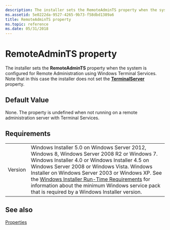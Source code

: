 ```yaml
---
description: The installer sets the RemoteAdminTS property when the system is configured for Remote Administration using Windows Terminal Services. Note that in this case the installer does not set the TerminalServer property.
ms.assetid: 5e0222da-9527-4265-9b73-f58dbd1389a6
title: RemoteAdminTS property
ms.topic: reference
ms.date: 05/31/2018
---
```


# RemoteAdminTS property

The installer sets the **RemoteAdminTS** property when the system is configured for Remote Administration using Windows Terminal Services. Note that in this case the installer does not set the [**TerminalServer**](terminalserver.md) property.

## Default Value

None. The property is undefined when not running on a remote administration server with Terminal Services.

## Requirements



|                    |                                                                                                                                                                                                                                                                                                                                                                                                                                                  |
|--------------------|--------------------------------------------------------------------------------------------------------------------------------------------------------------------------------------------------------------------------------------------------------------------------------------------------------------------------------------------------------------------------------------------------------------------------------------------------|
| Version<br/> | Windows Installer 5.0 on Windows Server 2012, Windows 8, Windows Server 2008 R2 or Windows 7. Windows Installer 4.0 or Windows Installer 4.5 on Windows Server 2008 or Windows Vista. Windows Installer on Windows Server 2003 or Windows XP. See the [Windows Installer Run-Time Requirements](windows-installer-portal.md) for information about the minimum Windows service pack that is required by a Windows Installer version.<br/> |



## See also

<dl> <dt>

[Properties](properties.md)
</dt> </dl>

 

 




